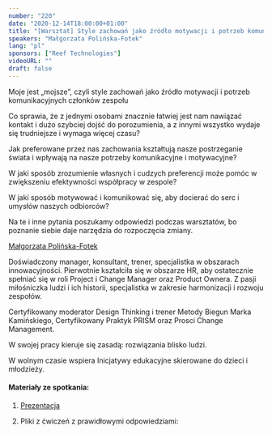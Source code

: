 ```yaml
---
number: "220"
date: "2020-12-14T18:00:00+01:00"
title: "[Warsztat] Style zachowań jako źródło motywacji i potrzeb komunikacyjnych"
speakers: "Małgorzata Polińska-Fotek"
lang: "pl"
sponsors: ["Reef Technologies"]
videoURL: ""
draft: false
---
```


Moje jest „mojsze”, czyli style zachowań jako źródło motywacji i potrzeb komunikacyjnych członków zespołu

Co sprawia, że z jednymi osobami znacznie łatwiej jest nam nawiązać kontakt i dużo szybciej dojść do porozumienia, a z innymi wszystko wydaje się trudniejsze i wymaga więcej czasu?

Jak preferowane przez nas zachowania kształtują nasze postrzeganie świata i wpływają na nasze potrzeby komunikacyjne i motywacyjne?

W jaki sposób zrozumienie własnych i cudzych preferencji może pomóc w zwiększeniu efektywności współpracy w zespole?

W jaki sposób motywować i komunikować się, aby docierać do serc i umysłów naszych odbiorców?

Na te i inne pytania poszukamy odpowiedzi podczas warsztatów, bo poznanie siebie daje narzędzia do rozpoczęcia zmiany.


<a href="https://www.linkedin.com/in/malgorzata-karolina-polinska/" target="_blank">Małgorzata Polińska-Fotek</a> 

Doświadczony manager, konsultant, trener, specjalistka w obszarach innowacyjności. Pierwotnie kształciła się w obszarze HR, aby ostatecznie spełniać się w roli Project i Change Manager oraz Product Ownera. Z pasji miłośniczka ludzi i ich historii, specjalistka w zakresie harmonizacji i rozwoju zespołów.

Certyfikowany moderator Design Thinking i trener Metody Biegun Marka Kamińskiego, Certyfikowany Praktyk PRISM oraz Prosci Change Management.

W swojej pracy kieruje się zasadą: rozwiązania blisko ludzi.

W wolnym czasie wspiera Inicjatywy edukacyjne skierowane do dzieci i młodzieży.

#### Materiały ze spotkania: 

1. <a href="Style zachowań.pdf" target="_blank">Prezentacja</a> 

1. Pliki z ćwiczeń z prawidłowymi odpowiedziami:

